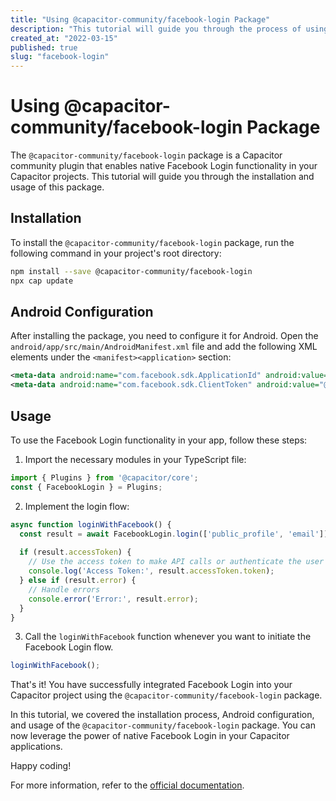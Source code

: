 ```yaml
---
title: "Using @capacitor-community/facebook-login Package"
description: "This tutorial will guide you through the process of using the @capacitor-community/facebook-login package in your Capacitor project."
created_at: "2022-03-15"
published: true
slug: "facebook-login"
---
```


# Using @capacitor-community/facebook-login Package

The `@capacitor-community/facebook-login` package is a Capacitor community plugin that enables native Facebook Login functionality in your Capacitor projects. This tutorial will guide you through the installation and usage of this package.

## Installation

To install the `@capacitor-community/facebook-login` package, run the following command in your project's root directory:

```bash
npm install --save @capacitor-community/facebook-login
npx cap update
```

## Android Configuration

After installing the package, you need to configure it for Android. Open the `android/app/src/main/AndroidManifest.xml` file and add the following XML elements under the `<manifest><application>` section:

```xml
<meta-data android:name="com.facebook.sdk.ApplicationId" android:value="@string/facebook_app_id"/>
<meta-data android:name="com.facebook.sdk.ClientToken" android:value="@string/facebook_client_token"/>
```

## Usage

To use the Facebook Login functionality in your app, follow these steps:

1. Import the necessary modules in your TypeScript file:

```typescript
import { Plugins } from '@capacitor/core';
const { FacebookLogin } = Plugins;
```

2. Implement the login flow:

```typescript
async function loginWithFacebook() {
  const result = await FacebookLogin.login(['public_profile', 'email']);
  
  if (result.accessToken) {
    // Use the access token to make API calls or authenticate the user
    console.log('Access Token:', result.accessToken.token);
  } else if (result.error) {
    // Handle errors
    console.error('Error:', result.error);
  }
}
```

3. Call the `loginWithFacebook` function whenever you want to initiate the Facebook Login flow.

```typescript
loginWithFacebook();
```

That's it! You have successfully integrated Facebook Login into your Capacitor project using the `@capacitor-community/facebook-login` package.

In this tutorial, we covered the installation process, Android configuration, and usage of the `@capacitor-community/facebook-login` package. You can now leverage the power of native Facebook Login in your Capacitor applications.

Happy coding!

For more information, refer to the [official documentation](https://github.com/capacitor-community/facebook-login).

